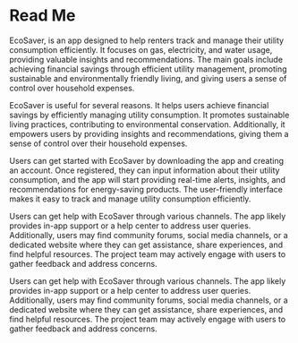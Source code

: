 # Read Me

EcoSaver, is an app designed to help renters track and manage their utility consumption efficiently. It focuses on gas, electricity, and water usage, providing valuable insights and recommendations. The main goals include achieving financial savings through efficient utility management, promoting sustainable and environmentally friendly living, and giving users a sense of control over household expenses.

EcoSaver is useful for several reasons. It helps users achieve financial savings by efficiently managing utility consumption. It promotes sustainable living practices, contributing to environmental conservation. Additionally, it empowers users by providing insights and recommendations, giving them a sense of control over their household expenses.

Users can get started with EcoSaver by downloading the app and creating an account. Once registered, they can input information about their utility consumption, and the app will start providing real-time alerts, insights, and recommendations for energy-saving products. The user-friendly interface makes it easy to track and manage utility consumption efficiently.

Users can get help with EcoSaver through various channels. The app likely provides in-app support or a help center to address user queries. Additionally, users may find community forums, social media channels, or a dedicated website where they can get assistance, share experiences, and find helpful resources. The project team may actively engage with users to gather feedback and address concerns.

Users can get help with EcoSaver through various channels. The app likely provides in-app support or a help center to address user queries. Additionally, users may find community forums, social media channels, or a dedicated website where they can get assistance, share experiences, and find helpful resources. The project team may actively engage with users to gather feedback and address concerns.
